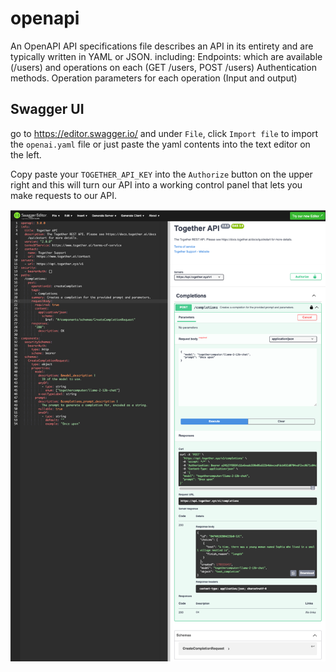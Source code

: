 # openapi
An OpenAPI API specifications file describes an API in its entirety and  are typically written in YAML or JSON. including: Endpoints: which are available (/users) and operations on each (GET /users, POST /users) Authentication methods. Operation parameters for each operation (Input and output)

## Swagger UI

go to https://editor.swagger.io/ and under `File`, click `Import file` to import the `openai.yaml` file or just paste the yaml contents into the text editor on the left.

Copy paste your `TOGETHER_API_KEY` into the `Authorize` button on the upper right and this will turn our API into a working control panel that lets you make requests to our API. 

<img src="openapi_swagger.png">
